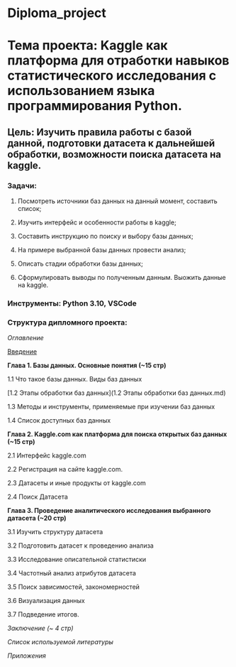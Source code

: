 # Diploma_project

# **Тема проекта**: Kaggle как платформа для отработки навыков статистического исследования с использованием языка программирования Python. 
## **Цель**: Изучить правила работы с базой данной, подготовки датасета к дальнейшей обработки, возможности поиска датасета на kaggle.  

### **Задачи**:   

1. Посмотреть источники баз данных на данный момент, составить список;    

2. Изучить интерфейс и особенности работы в kaggle; 

3. Составить инструкцию по поиску и выбору базы данных; 

4. На примере выбранной базы данных провести анализ;   

5. Описать стадии обработки базы данных;  

6. Сформулировать выводы по полученным данным. Выожить данные на kaggle. 

### **Инструменты**: Python 3.10, VSCode   

### **Структура дипломного проекта**:

_Оглавление_  

[Введение](Введение.md)

**Глава 1. Базы данных. Основные понятия (~15 стр)**  

1.1 Что такое базы данных. Виды баз данных 

[1.2 Этапы обработки баз данных](1.2 Этапы обработки баз данных.md)

1.3 Методы и инструменты, применяемые при изучении баз данных

1.4 Список доступных баз данных

**Глава 2. Kaggle.com как платформа для поиска открытых баз данных (~15 стр)**  

2.1 Интерфейс kaggle.com

2.2 Регистрация на сайте kaggle.com.  

2.3 Датасеты и иные продукты от kaggle.com  

2.4 Поиск Датасета

**Глава 3. Проведение аналитического исследования выбранного датасета (~20 стр)** 

3.1 Изучить структуру датасета  

3.2 Подготовить датасет к проведению анализа   

3.3 Исследование описательной статистиски   

3.4 Частотный анализ атрибутов датасета   

3.5 Поиск зависимостей, закономерностей  

3.6 Визуализация данных  

3.7 Подведение итогов.   

_Заключение (~ 4 стр)_ 

_Список используемой литературы_ 

_Приложения_



